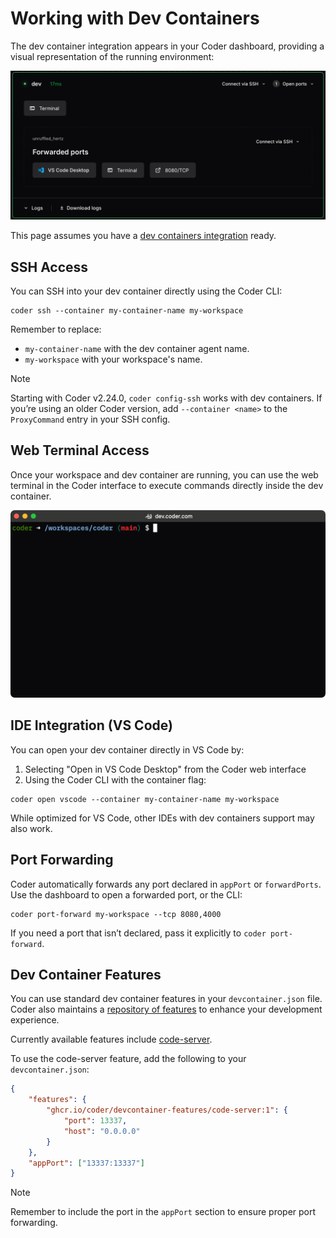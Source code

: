# Working with Dev Containers

The dev container integration appears in your Coder dashboard, providing a
visual representation of the running environment:

![Dev container integration in Coder dashboard](../../images/user-guides/devcontainers/devcontainer-agent-ports.png)

This page assumes you have a [dev containers integration](./index.md) ready.

## SSH Access

You can SSH into your dev container directly using the Coder CLI:

```console
coder ssh --container my-container-name my-workspace
```

Remember to replace:

- `my-container-name` with the dev container agent name.
- `my-workspace` with your workspace's name.

> [!NOTE]
>
> Starting with Coder v2.24.0, `coder config-ssh` works with dev containers.
> If you’re using an older Coder version, add `--container <name>` to the
> `ProxyCommand` entry in your SSH config.

## Web Terminal Access

Once your workspace and dev container are running, you can use the web terminal
in the Coder interface to execute commands directly inside the dev container.

![Coder web terminal with dev container](../../images/user-guides/devcontainers/devcontainer-web-terminal.png)

## IDE Integration (VS Code)

You can open your dev container directly in VS Code by:

1. Selecting "Open in VS Code Desktop" from the Coder web interface
2. Using the Coder CLI with the container flag:

```console
coder open vscode --container my-container-name my-workspace
```

While optimized for VS Code, other IDEs with dev containers support may also
work.

## Port Forwarding

Coder automatically forwards any port declared in `appPort` or `forwardPorts`.
Use the dashboard to open a forwarded port, or the CLI:

```console
coder port-forward my-workspace --tcp 8080,4000
```

If you need a port that isn’t declared, pass it explicitly to `coder port-forward`.

## Dev Container Features

You can use standard dev container features in your `devcontainer.json` file.
Coder also maintains a
[repository of features](https://github.com/coder/devcontainer-features) to
enhance your development experience.

Currently available features include [code-server](https://github.com/coder/devcontainer-features/blob/main/src/code-server).

To use the code-server feature, add the following to your `devcontainer.json`:

```json
{
    "features": {
        "ghcr.io/coder/devcontainer-features/code-server:1": {
            "port": 13337,
            "host": "0.0.0.0"
        }
    },
    "appPort": ["13337:13337"]
}
```

> [!NOTE]
>
> Remember to include the port in the `appPort` section to ensure proper port
> forwarding.
